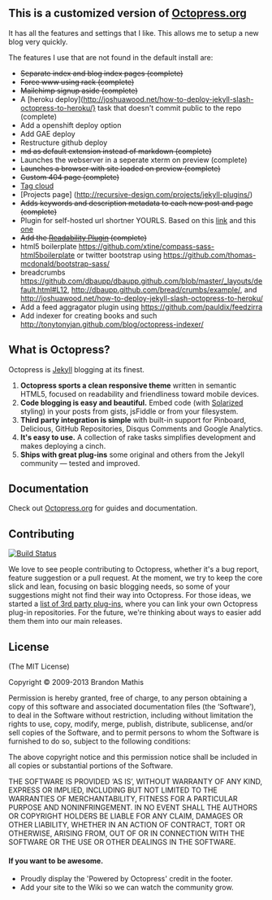 ## This is a customized version of [Octopress.org](http://octopress.org/docs)

It has all the features and settings that I like. This allows me to setup a new
blog very quickly.

The features I use that are not found in the default install are:

- <s>Separate index and blog index pages (complete) </s>
- <s>Force www using rack (complete) </s>
- <s>Mailchimp signup aside (complete) </s> 
- A [heroku
deploy](http://joshuawood.net/how-to-deploy-jekyll-slash-octopress-to-heroku/} task that doesn't commit public to the repo (complete)
- Add a openshift deploy option
- Add GAE deploy
- Restructure github deploy
- <s>md as default extension instead of markdown (complete) </s> 
- Launches the webserver in a seperate xterm on preview (complete) </s> 
- <s>Launches a browser with site loaded on preview (complete) </s> 
- <s>Custom 404 page (complete) </s> 
- [Tag cloud](http://brizzled.clapper.org/blog/2010/12/20/some-jekyll-hacks/)
- [Projects page] (http://recursive-design.com/projects/jekyll-plugins/)
- <s>Adds keywords and description metadata to each new post and page (complete) </s> 
- Plugin for self-hosted url shortner YOURLS. Based on this [link](https://github.com/threestage/yourls) and this [one](http://simonwoodside.com/weblog/2008/12/7/ruby_on_rails_feedrss_aggregator/)
- <s>Add the [Readability Plugin](https://github.com/kevinSuttle/Readability-Octopress-Plugin) (complete) </s> 
- html5 boilerplate https://github.com/xtine/compass-sass-html5boilerplate or twitter bootstrap using https://github.com/thomas-mcdonald/bootstrap-sass/
- breadcrumbs https://github.com/dbaupp/dbaupp.github.com/blob/master/_layouts/default.html#L12, http://dbaupp.github.com/bread/crumbs/example/, and http://joshuawood.net/how-to-deploy-jekyll-slash-octopress-to-heroku/
- Add a feed aggragator plugin using https://github.com/pauldix/feedzirra
- Add indexer for creating books and such http://tonytonyjan.github.com/blog/octopress-indexer/

## What is Octopress?

Octopress is [Jekyll](https://github.com/mojombo/jekyll) blogging at its finest.

1. **Octopress sports a clean responsive theme** written in semantic HTML5, focused on readability and friendliness toward mobile devices.
2. **Code blogging is easy and beautiful.** Embed code (with [Solarized](http://ethanschoonover.com/solarized) styling) in your posts from gists, jsFiddle or from your filesystem.
3. **Third party integration is simple** with built-in support for Pinboard, Delicious, GitHub Repositories, Disqus Comments and Google Analytics.
4. **It's easy to use.** A collection of rake tasks simplifies development and makes deploying a cinch.
5. **Ships with great plug-ins** some original and others from the Jekyll community &mdash; tested and improved.


## Documentation

Check out [Octopress.org](http://octopress.org/docs) for guides and documentation.


## Contributing

[![Build Status](https://travis-ci.org/imathis/octopress.png?branch=master)](https://travis-ci.org/imathis/octopress)

We love to see people contributing to Octopress, whether it's a bug report, feature suggestion or a pull request. At the moment, we try to keep the core slick and lean, focusing on basic blogging needs, so some of your suggestions might not find their way into Octopress. For those ideas, we started a [list of 3rd party plug-ins](https://github.com/imathis/octopress/wiki/3rd-party-plugins), where you can link your own Octopress plug-in repositories. For the future, we're thinking about ways to easier add them them into our main releases.


## License
(The MIT License)

Copyright © 2009-2013 Brandon Mathis

Permission is hereby granted, free of charge, to any person obtaining a copy of this software and associated documentation files (the ‘Software’), to deal in the Software without restriction, including without limitation the rights to use, copy, modify, merge, publish, distribute, sublicense, and/or sell copies of the Software, and to permit persons to whom the Software is furnished to do so, subject to the following conditions:

The above copyright notice and this permission notice shall be included in all copies or substantial portions of the Software.

THE SOFTWARE IS PROVIDED ‘AS IS’, WITHOUT WARRANTY OF ANY KIND, EXPRESS OR IMPLIED, INCLUDING BUT NOT LIMITED TO THE WARRANTIES OF MERCHANTABILITY, FITNESS FOR A PARTICULAR PURPOSE AND NONINFRINGEMENT. IN NO EVENT SHALL THE AUTHORS OR COPYRIGHT HOLDERS BE LIABLE FOR ANY CLAIM, DAMAGES OR OTHER LIABILITY, WHETHER IN AN ACTION OF CONTRACT, TORT OR OTHERWISE, ARISING FROM, OUT OF OR IN CONNECTION WITH THE SOFTWARE OR THE USE OR OTHER DEALINGS IN THE SOFTWARE.


#### If you want to be awesome.
- Proudly display the 'Powered by Octopress' credit in the footer.
- Add your site to the Wiki so we can watch the community grow.
